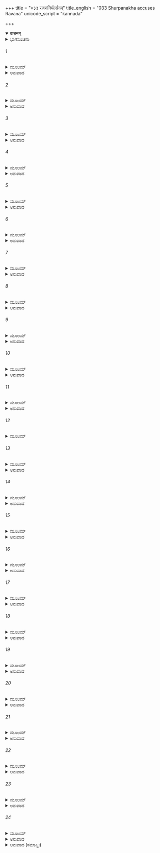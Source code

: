 +++
title = "०३३ रावणनिर्भर्त्सनम्"
title_english = "033 Shurpanakha accuses Ravana"
unicode_script = "kannada"

+++
<details open><summary>वाचनम्</summary>

<div class="audioEmbed"  caption="श्रीराम-हरिसीताराममूर्ति-घनपाठिभ्यां वचनम्" src="https://archive.org/download/Ramayana-recitation-Sriram-harisItArAmamUrti-Ghanapaati-v2/Kanda_3/Kanda_3_ARK-033-Ravana_Nirbhartha_Sanaa.mp3"></div>
</details>



<details><summary>ಭಾಗಸೂಚನಾ</summary>

ಶೂರ್ಪಣಖಿಯು ರಾವಣನನ್ನು ಜರೆದುದು
</details>

###### 1


<details><summary>ಮೂಲಮ್</summary>

ತತಃ ಶೂರ್ಪಣಖಾ ದೀನಾ ರಾವಣಂ ಲೋಕರಾವಣಮ್ ।  
ಅಮಾತ್ಯಮಧ್ಯೇ ಸಂಕ್ರುದ್ಧಾ ಪರುಷಂ ವಾಕ್ಯಮಬ್ರವೀತ್ ॥
</details>

<details><summary>ಅನುವಾದ</summary>

ಶ್ರೀರಾಮನಿಂದ ತಿರಸ್ಕೃತಳಾದ್ದರಿಂದ ಶೂರ್ಪಣಖಿಯು ಆಗ ಬಹಳ ದುಃಖಿತಳಾಗಿದ್ದಳು. ಮಂತ್ರಿಗಳ ನಡುವೆ ಕುಳಿತಿರುವ, ಸಮಸ್ತ ಲೋಕಗಳನ್ನು ಆಳಿಸುತ್ತಿರುವ ರಾವಣನಲ್ಲಿ ಅತ್ಯಂತ ಕುಪಿತಳಾಗಿ ಅವಳು ಕಠೋರವಾಗಿ ಹೇಳಿದಳು.॥1॥
</details>

###### 2


<details><summary>ಮೂಲಮ್</summary>

ಪ್ರಮತ್ತಃ ಕಾಮಭೋಗೇಷು ಸ್ವೈರವೃತ್ತೋ ನಿರಂಕುಶಃ ।  
ಸಮುತ್ಪನ್ನಂ ಭಯಂ ಘೋರಂ ಬೋದ್ಧವ್ಯಂ ನಾವಬುಧ್ಯಸೇ ॥
</details>

<details><summary>ಅನುವಾದ</summary>

ರಾಕ್ಷಸರಾಜನೇ! ನೀನು ಸ್ವೇಚ್ಛಾಚಾರಿ ಮತ್ತು ನಿರಂಕುಶನಾಗಿ ವಿಷಯಭೋಗಗಳಲ್ಲಿ ಉನ್ಮತ್ತನಾಗಿರುವೆ. ನಿನಗೆ ಘೋರಭಯ ಉತ್ಪನ್ನವಾಗಿದೆ, ಅದು ನಿನಗೆ ತಿಳಿದಿರಬೇಕಾಗಿತ್ತು, ಆದರೆ ಈ ವಿಷಯದಲ್ಲಿ ಏನನ್ನೂ ಅರಿಯದಿರುವೆ.॥2॥
</details>

###### 3


<details><summary>ಮೂಲಮ್</summary>

ಸಕ್ತಂ ಗ್ರಾಮ್ಯೇಷು ಭೋಗೇಷು ಕಾಮವೃತ್ತಂ ಮಹೀಪತಿಮ್ ।  
ಲುಬ್ಧಂ ನ ಬಹು ಮನ್ಯಂತೇ ಶ್ಮಶಾನಾಗ್ನಿಮಿವ ಪ್ರಜಾಃ ॥
</details>

<details><summary>ಅನುವಾದ</summary>

ಯುವರಾಜನು ನಿಮ್ನ ಶ್ರೇಣಿಯ ಭೋಗಗಳಲ್ಲಿ ಆಸಕ್ತನಾಗಿ, ಸ್ವೇಚ್ಛಾಚಾರಿ ಮತ್ತು ಲೋಭಿಯಾಗುತ್ತಾನೋ ಅವನನ್ನು ಪ್ರಜೆಗಳನ್ನು ಆದರಿಸುವುದಿಲ್ಲ.॥3॥
</details>

###### 4


<details><summary>ಮೂಲಮ್</summary>

ಸ್ವಯಂ ಕಾರ್ಯಾಣಿ ಯಃ ಕಾಲೇ ನಾನುತಿಷ್ಠತಿ ಪಾರ್ಥಿವಃ ।  
ಸ ತು ವೈ ಸಹ ರಾಜ್ಯೇನ ತೈಶ್ಚ ಕಾರ್ಯೈರ್ವಿನಶ್ಯತಿ ॥
</details>

<details><summary>ಅನುವಾದ</summary>

ಸರಿಯಾದ ಸಮಯದಲ್ಲಿ ಸ್ವತಃ ತನ್ನ ಕಾರ್ಯಗಳನ್ನು ನೆರವೇರಿಸದವನು, ರಾಜ್ಯ ಮತ್ತು ಆ ಕಾರ್ಯಗಳೊಂದಿಗೆ ನಾಶವಾಗುತ್ತಾನೆ.॥4॥
</details>

###### 5


<details><summary>ಮೂಲಮ್</summary>

ಅಯುಕ್ತಚಾರಂ ದುರ್ದರ್ಶಮಸ್ವಾಧೀನಂ ನರಾಧಿಪಮ್ ।  
ವರ್ಜಯಂತಿ ನರಾ ದೂರಾನ್ನದೀಪಂಕಮಿವ ದ್ವಿಪಾಃ ॥
</details>

<details><summary>ಅನುವಾದ</summary>

ರಾಜ್ಯದ ರಕ್ಷಣೆಗಾಗಿ ಗುಪ್ತಚರನನ್ನು ನೇಮಿಸುವುದಿಲ್ಲವೋ, ಪ್ರಜೆಗಳಿಗೆ ಯಾರ ದರ್ಶನ ದುರ್ಲಭವಾಗುತ್ತದೋ, ಕಾಮಿನೀ ಮೊದಲಾದ ಭೋಗಗಳಲ್ಲಿ ಆಸಕ್ತನಾದ್ದರಿಂದ ತನ್ನ ಸ್ವಾಧೀನತೆಯನ್ನು ಕಳೆದುಕೊಳ್ಳುವನೋ, ಇಂತಹ ರಾಜನನ್ನು ಪ್ರಜೆಗಳು ಆನೆಯು ನದಿಯ ಕೆಸರಿನಿಂದ ದೂರ ಉಳಿಯುವಂತೆ ದೂರದಿಂದಲೇ ತ್ಯಜಿಸಿಬಿಡುತ್ತಾರೆ.॥5॥
</details>

###### 6


<details><summary>ಮೂಲಮ್</summary>

ಯೇ ನ ರಕ್ಷಂತಿ ವಿಷಯಮಸ್ವಾಧೀನಾ ನರಾಧಿಪಾಃ ।  
ತೇ ನ ವೃದ್ಧ್ಯಾ ಪ್ರಕಾಶಂತೇ ಗಿರಯಃ ಸಾಗರೇ ಯಥಾ ॥
</details>

<details><summary>ಅನುವಾದ</summary>

ಯಾವ ನರೇಶನು ತನ್ನ ರಾಜ್ಯದ ಪ್ರಾಂತವು ನಿರ್ಲಕ್ಷದಿಂದ ಬೇರೆಯವರ ಅಧಿಕಾರಕ್ಕೆ ಹೊರಟುಹೋಗುತ್ತದೋ, ರಕ್ಷಿಸುವುದಿಲ್ಲವೋ, ಅದನ್ನು ಪುನಃ ತನ್ನ ಅಧಿಕಾರಕ್ಕೆ ತರಲಾರನು. ಅವನು ಸಮುದ್ರದಲ್ಲಿ ಮುಳುಗಿದ ಪರ್ವತದಂತೆ ತನ್ನ ಅಭ್ಯುದಯದಿಂದ ಪ್ರಕಾಶಿಸುವುದಿಲ್ಲ.॥6॥
</details>

###### 7


<details><summary>ಮೂಲಮ್</summary>

ಆತ್ಮವದ್ಭಿರ್ವಿಗೃಹ್ಯ ತ್ವಂ ದೇವಗಂಧರ್ವದಾನವೈಃ ।  
ಅಯುಕ್ತಚಾರಶ್ಚಪಲಃ ಕಥಂ ರಾಜಾ ಭವಿಷ್ಯಸಿ ॥
</details>

<details><summary>ಅನುವಾದ</summary>

ತನ್ನ ಮನಸ್ಸನ್ನು ಹತೋಟಿಯಲ್ಲಿರಿಸಿಕೊಳ್ಳದೆ ಪ್ರಯತ್ನಶೀಲನಾಗಿರುವ, ದೇವ-ಗಂಧರ್ವ-ದಾನವರೊಡನೆ ದ್ವೇಷವನ್ನು ಕಟ್ಟಿಕೊಂಡಿರುವ, ಸರಿಯಾದ ಸ್ಥಳಗಳಲ್ಲಿ ಬೇಹುಗಾರರನ್ನು ನಿಯಮಿಸದಿರುವ, ಚಪಲಚಿತ್ತನಾದ ನೀನು ರಾಜನೆಂತಾಗುವೆ.॥7॥
</details>

###### 8


<details><summary>ಮೂಲಮ್</summary>

ತ್ವಂ ತು ಬಾಲಸ್ವಭಾವಶ್ಚ ಬುದ್ಧಿಹೀನಶ್ಚ ರಾಕ್ಷಸ ।  
ಜ್ಞಾತವ್ಯಂ ತನ್ನ ಜಾನೀಷೇ ಕಥಂ ರಾಜಾ ಭವಿಷ್ಯಸಿ ॥
</details>

<details><summary>ಅನುವಾದ</summary>

ರಾಕ್ಷಸನೇ! ನೀನು ಬಾಲಕನಂತೆ, ವಿವೇಕಶೂನ್ಯನೂ, ಬುದ್ಧಿಹೀನನೂ ಆಗಿರುವೆ. ತಿಳಿಯಲು ಯೋಗ್ಯವಾದ ಮಾತೂ ನಿನಗೆ ಅರಿವಿಲ್ಲ. ಇಂತಹ ಸ್ಥಿತಿಯಲ್ಲಿ ನೀನು ಹೇಗೆ ರಾಜನಾಗಿ ಉಳಿಯುವೆ.॥8॥
</details>

###### 9


<details><summary>ಮೂಲಮ್</summary>

ಯೇಷಾಂ ಚಾರಾಶ್ಚ ಕೋಶಶ್ಚ ನಯಶ್ಚ ಜಯತಾಂ ವರ ।  
ಅಸ್ವಾಧೀನಾ ನರೇಂದ್ರಾಣಾಂ ಪ್ರಾಕೃತೈಸ್ತೇ ಜನೈಃ ಸಮಾಃ ॥
</details>

<details><summary>ಅನುವಾದ</summary>

ವಿಜಯೀ ವೀರರಲ್ಲಿ ಶ್ರೇಷ್ಠ ನಿಶಾಚರನೇ! ಯಾವ ರಾಜನಿಗೆ ಗೂಢಚಾರರು, ಕೋಶ ಮತ್ತು ನೀತಿ ಇವು ತನ್ನ ಅಧೀನವಾಗಿರುವುದಿಲ್ಲವೋ ಅವನು ಸಾಧಾರಣ ಜನರಂತೆ ಆಗುತ್ತಾನೆ.॥9॥
</details>

###### 10


<details><summary>ಮೂಲಮ್</summary>

ಯಸ್ಮಾತ್ ಪಶಂತಿ ದೂರಸ್ಥಾನ್ ಸರ್ವಾನರ್ಥಾನ್ನರಾಧಿಪಾಃ ।  
ಚಾರೇಣ ತಸ್ಮಾದುಚ್ಯಂತೇ ರಾಜಾನೋ ದೀರ್ಘಚಕ್ಷುಷಃ ॥
</details>

<details><summary>ಅನುವಾದ</summary>

ಗೂಢಚಾರರ ಸಹಾಯದಿಂದ ದೂರ-ದೂರದ ಎಲ್ಲ ಕಾರ್ಯಗಳನ್ನು ನೋಡಿಕೊಳ್ಳುತ್ತಾ ಇರುವ ರಾಜರನ್ನು ದೀರ್ಘದರ್ಶೀ ಅಥವಾ ದೂರದರ್ಶೀ ಎಂದು ಹೇಳುತ್ತಾರೆ.॥10॥
</details>

###### 11


<details><summary>ಮೂಲಮ್</summary>

ಅಯುಕ್ತಚಾರಂ ಮನ್ಯೇ ತ್ವಾಂ ಪ್ರಾಕೃತೈಃ ಸಚಿವೈರ್ಯುತಮ್ ।  
ಸ್ವಜನಂ ಚ ಜನಸ್ಥಾನಂ ನಿಹತಂ ನಾವಬುಧ್ಯಸೇ ॥
</details>

<details><summary>ಅನುವಾದ</summary>

ಮೂರ್ಖರಾದ ಮಂತ್ರಿಗಳಿಂದ ಸುತ್ತುವರಿದು ಕೊಂಡಿರುವುದರಿಂದಲೇ ನೀನು ತನ್ನ ರಾಜ್ಯದಲ್ಲಿ ಗೂಢಚಾರರನ್ನು ನೇಮಿಸಿಲ್ಲ ಎಂದೇ ನಾನು ತಿಳಿಯುತ್ತೇನೆ. ನಿನ್ನ ಸ್ವಜನರು ಸತ್ತುಹೋದರು, ಜನಸ್ಥಾನವು ಹಾಳಾಯಿತು. ಹೀಗಿದ್ದರೂ ನಿನಗೆ ಇದರ ಸುಳಿವೇ ಇಲ್ಲ.॥11॥
</details>

###### 12


<details><summary>ಮೂಲಮ್</summary>

ಚತುರ್ದಶ ಸಹಸ್ರಾಣಿ ರಕ್ಷಸಾಂ ಭೀಮಕರ್ಮಣಾಮ್ ।  
ಹತಾನ್ಯೇಕೇನ ರಾಮೇಣ ಖರಶ್ಚ ಸಹದೂಷಣಃ ॥
</details>

###### 13


<details><summary>ಮೂಲಮ್</summary>

ಋಷೀಣಾಮಭಯಂ ದತ್ತಂ ಕೃತಕ್ಷೇಮಾಶ್ಚ ದಂಡಕಾಃ ।  
ಧರ್ಷಿತಂ ಚ ಜನಸ್ಥಾನಂ ರಾಮೇಣಾಕ್ಲಿಷ್ಟ ಕಾರಿಣಾ ॥
</details>

<details><summary>ಅನುವಾದ</summary>

ಒಬ್ಬಂಟಿಗನಾದ ರಾಮನೇ ಈ ಮಹಾನ್ ಕರ್ಮವನ್ನು ಸುಲಭವಾಗಿ ಮಾಡಿರುವನು. ಭೀಮಕರ್ಮಾ ರಾಕ್ಷಸರ ಹದಿನಾಲ್ಕು ಸಾವಿರ ಸೈನ್ಯವನ್ನು ಯಮಸದನಕ್ಕೆ ಅಟ್ಟಿದನು. ಖರ-ದೂಷಣರ ಪ್ರಾಣವನ್ನು ಹರಣ ಮಾಡಿದನು. ಋಷಿಗಳಿಗೆ ಅಭಯದಾನ ಕೊಟ್ಟು, ದಂಡಕಾರಣ್ಯದಲ್ಲಿದ್ದ ರಾಕ್ಷಸರ ಬಾಧೆಗಳನ್ನು ದೂರ ಮಾಡಿ ಅಲ್ಲಿ ಶಾಂತಿ ಸ್ಥಾಪಿಸಿದನು. ಜನಸ್ಥಾನವನ್ನಾದರೋ ಅವನು ಕೆಡಿಸಿಬಿಟ್ಟನು.॥12-13॥
</details>

###### 14


<details><summary>ಮೂಲಮ್</summary>

ತ್ವಂ ತು ಲುಬ್ಧಃ ಪ್ರಮತ್ತಶ್ಚ ಪರಾಧೀನಶ್ಚ ರಾಕ್ಷಸ ।  
ವಿಷಯೇ ಸ್ವೇ ಸಮುತ್ಪನ್ನಂ ಯದ್ ಭಯಂನಾವಬುಧ್ಯಸೇ ॥
</details>

<details><summary>ಅನುವಾದ</summary>

ರಾಕ್ಷಸನೇ! ನೀನಾದರೋ ಲೋಭ ಮತ್ತು ಪ್ರಮಾದದಲ್ಲಿ ಸಿಲುಕಿ ಪರಾಧೀನನಾಗಿರುವೆ. ಆದ್ದರಿಂದಲೇ ರಾಜ್ಯದಲ್ಲಿ ಉಂಟಾದ ಭಯದ ಯಾವುದೇ ಸುಳಿವು ನಿನಗೇ ಇಲ್ಲ.॥14॥
</details>

###### 15


<details><summary>ಮೂಲಮ್</summary>

ತೀಕ್ಷ್ಣ ಮಲ್ಪಪ್ರದಾತಾರಂ ಪ್ರಮತ್ತಂ ಗರ್ವಿತಂ ಶಠಮ್ ।  
ವ್ಯಸನೇ ಸರ್ವಭೂತಾನಿ ನಾಭಿಧಾವಂತಿ ಪಾರ್ಥಿವಮ್ ॥
</details>

<details><summary>ಅನುವಾದ</summary>

ಯಾವ ರಾಜನು ಕಠೋರವಾಗಿ ವರ್ತಿಸುವನೋ ಅಥವಾ ಕ್ರೂರಿಯಾಗಿರುವನೋ, ಸೇವಕರಿಗೆ ಅತ್ಯಲ್ಪವೇತನವನ್ನು ಕೊಡುವನೋ, ಪ್ರಮತ್ತನಾಗಿರುವನೋ, ಗರ್ವಿಷ್ಠನಾಗಿದ್ದಾನೋ, ಅವನು ಸಂಕಟದಲ್ಲಿ ಬಿದ್ದಿದ್ದರೂ ಯಾವ ಪ್ರಾಣಿಯು ರಕ್ಷಿಸಲು ಮುಂದಾಗುವುದಿಲ್ಲ.॥15॥
</details>

###### 16


<details><summary>ಮೂಲಮ್</summary>

ಅತಿಮಾನಿನಮಗ್ರಾಹ್ಯಮಾತ್ಮಸಂಭಾವಿತಂ ನರಮ್ ।  
ಕ್ರೋಧನಂ ವ್ಯಸನೇ ಹಂತಿ ಸ್ವಜನೋಽಪಿ ನರಾಧಿಪಮ್ ॥
</details>

<details><summary>ಅನುವಾದ</summary>

ಅತಿಮಾನಿಷ್ಠನೂ, ಸಾಧು ಸಮ್ಮತನಲ್ಲದವನೂ, ಆತ್ಮಪ್ರತಿಷ್ಠೆಯಿರುವವನೂ, ಕೋಪಿಷ್ಠನೂ ಆಗಿರುವ ರಾಜನನ್ನು ಕಷ್ಟವು ಸಂಭವಿಸಿದಾಗ ಸ್ವಜನರೇ ಸಂಹಾರ ಮಾಡಿಬಿಡುತ್ತಾರೆ.॥16॥
</details>

###### 17


<details><summary>ಮೂಲಮ್</summary>

ನಾನುತಿಷ್ಠತಿ ಕಾರ್ಯಣಿ ಭಯೇಷು ನ ಬಿಭೇತಿ ಚ ।  
ಕ್ಷಿಪ್ತಂ ರಾಜ್ಯಾಚ್ಚ್ಯುತೋ ದೀನಸ್ತೃಣೈ ಸ್ತುಲ್ಯೋ ಭವೇದಿಹ ॥
</details>

<details><summary>ಅನುವಾದ</summary>

ಮಾಡಬೇಕಾದ ಕಾರ್ಯಗಳನ್ನು ಸಮಯವರಿತು ಯಾವನು ಮಾಡುವುದಿಲ್ಲವೋ, ಭಯವು ಹತ್ತಿರ ಬಂದಾಗಲೂ ಭಯಪಡದೆ ಇರುವನೋ ಮತ್ತು ಭಯವನ್ನು ಹೋಗಲಾಡಿಸಲು ಸರಿಯಾದ ಕಾರ್ಯವನ್ನು ಕೈಗೊಳ್ಳುವುದಿಲ್ಲವೋ, ಅಂತಹ ರಾಜನು ಬಹಳ ಬೇಗ ರಾಜ್ಯದಿಂದ ಚ್ಯುತನಾಗಿ ದೀನನೂ, ತೃಣಪ್ರಾಯನಾಗುತ್ತಾನೆ.॥17॥
</details>

###### 18


<details><summary>ಮೂಲಮ್</summary>

ಶುಷ್ಕೈಃ ಕಾಷ್ಠೈರ್ಭವೇತ್ಕಾರ್ಯಂ ಲೋಷ್ಟೈ ರಪಿ ಚ ಪಾಂಸುಭಿಃ ।  
ನ ತು ಸ್ಥಾನಾತ್ಪರಿಭ್ರಷ್ಟೈಃ ಕಾರ್ಯಂ ಸ್ಯಾದ್ವಸುಧಾಧಿಪೈಃ ।।
</details>

<details><summary>ಅನುವಾದ</summary>

ಜನರಿಗೆ ಒಣಗಿದ ಕಟ್ಟಿಗೆಗಳಿಂದ, ಮಣ್ಣಿನ ಹೆಂಟೆಯಿಂದ, ಧೂಳಿನಿಂದಲೂ ಉಪಯೋಗವಾಗುತ್ತದೆ, ಆದರೆ ಸ್ಥಾನಭ್ರಷ್ಟನಾದ ರಾಜನಿಂದ ಯಾವುದೇ ಪ್ರಯೋಜನ ಇರುವುದಿಲ್ಲ.॥18॥
</details>

###### 19


<details><summary>ಮೂಲಮ್</summary>

ಉಪಭುಕ್ತಂ ಯಥಾ ವಾಸಃ ಸ್ರಜೋ ವಾ ಮೃದಿತಾ ಯಥಾ ।  
ಏವಂ ರಾಜ್ಯಾತ್ ಪರಿಭ್ರಷ್ಟಃ ಸಮರ್ಥೋಽಪಿ ನಿರರ್ಥಕಃ ॥
</details>

<details><summary>ಅನುವಾದ</summary>

ಉಟ್ಟು ಬಿಚ್ಚಿಟ್ಟ ಬಟ್ಟೆಯು, ಬಾಡಿಹೋದ ಹೂವಿನ ಮಾಲೆಯು ಬೇರೆಯವರ ಉಪಯೋಗಕ್ಕೆ ಅನರ್ಹ ವಾಗುವಂತೆಯೇ, ರಾಜ್ಯಭ್ರಷ್ಟನಾದ ರಾಜನು ಸಮರ್ಥನಾಗಿದ್ದರೂ ಬೇರೆಯವರಿಗೆ ನಿರರ್ಥಕನಾಗುತ್ತಾನೆ.॥19॥
</details>

###### 20


<details><summary>ಮೂಲಮ್</summary>

ಅಪ್ರಮತ್ತಶ್ಚ ಯೋ ರಾಜಾ ಸರ್ವಜ್ಞೋ ವಿಜಿತೇಂದ್ರಿಯಃ ।  
ಕೃತಜ್ಞೋ ಧರ್ಮಶೀಲಶ್ಚ ಸ ರಾಜಾ ತಿಷ್ಠತೇ ಚಿರಮ್ ॥
</details>

<details><summary>ಅನುವಾದ</summary>

ಆದರೆ ಯಾವ ರಾಜನು ಸದಾ ಎಚ್ಚರವಾಗಿರುತ್ತಾನೋ, ರಾಜ್ಯದ ಸಮಸ್ತ ಕಾರ್ಯಗಳ ತಿಳುವಳಿಕೆ ಇರುತ್ತದೋ, ಇಂದ್ರಿಯಗಳನ್ನು ವಶಪಡಿಸಿಕೊಂಡಿರುವನೋ, ಕೃತಜ್ಞ ಹಾಗೂ ಧರ್ಮಪರಾಯಣನಾಗಿರುತ್ತಾನೋ, ಆ ರಾಜನು ಬಹಳ ದಿನಗಳವರೆಗೆ ರಾಜ್ಯಮಾಡುತ್ತಾನೆ.॥20॥
</details>

###### 21


<details><summary>ಮೂಲಮ್</summary>

ನಯನಾಭ್ಯಾಂ ಪ್ರಸುಪ್ತೋ ವಾ ಜಾಗರ್ತಿ ನಯಚಕ್ಷುಷಾ ।  
ವ್ಯಕ್ತಕ್ರೋಧಪ್ರಸಾದಶ್ಚ ಸ ರಾಜಾ ಪೂಜ್ಯತೇ ಜನೈಃ ॥
</details>

<details><summary>ಅನುವಾದ</summary>

ಸ್ಥೂಲ ಕಣ್ಣುಗಳಿಂದ ಮಲಗಿದ್ದರೂ ನೀತಿಯ ಕಣ್ಣುಗಳಿಂದ ಸದಾ ಎಚ್ಚರವಾಗಿರುವನೋ, ಯಾರ ಕ್ರೋಧ ಮತ್ತು ಅನುಗ್ರಹಗಳ ಫಲ ಪ್ರತ್ಯಕ್ಷ ಪ್ರಕಟವಾಗುತ್ತದೋ, ಆ ರಾಜನನ್ನೇ ಜನರು ಪೂಜಿಸುತ್ತಾರೆ.॥21॥
</details>

###### 22


<details><summary>ಮೂಲಮ್</summary>

ತ್ವಂ ತು ರಾವಣ ದುರ್ಬುದ್ಧಿ ರ್ಗುಣೈರೇತೈರ್ವಿವರ್ಜಿತಃ ।  
ಯಸ್ಯ ತೇಽವಿದಿತಾಶ್ಚಾರೈ ರಕ್ಷಸಾಂ ಸುಮಹಾನ್ವಧಃ ॥
</details>

<details><summary>ಅನುವಾದ</summary>

ರಾವಣ! ನಿನ್ನ ಬುದ್ಧಿ ದೂಷಿತವಾಗಿದೆ. ನೀನು ಈ ಎಲ್ಲ ರಾಜೋಚಿತ ಗುಣಗಳಿಂದ ವಂಚಿತನಾಗಿರುವೆ, ಏಕೆಂದರೆ ನಿನಗೆ ಇಷ್ಟರವರೆಗೆ ಗುಪ್ತಚರರ ಸಹಾಯದಿಂದ ರಾಕ್ಷಸರ ಇಂತಹ ಮಹಾಸಂಹಾರದ ಸಮಾಚಾರ ತಿಳಿಯದೇ ಹೋಗಿದೆ.॥22॥
</details>

###### 23


<details><summary>ಮೂಲಮ್</summary>

ಪರಾವಮಂತಾ ವಿಷಯೇಷು ಸಂಗವಾನ್  
ನ ದೇಶಕಾಲಪ್ರವಿಭಾಗತತ್ತ್ವವಿತ್ ।  
ಅಯುಕ್ತ ಬುದ್ಧಿರ್ಗುಣದೋಷನಿಶ್ಚಯೇ  
ವಿಪನ್ನ ರಾಜ್ಯೋ ನ ಚಿರಾದ್ವಿಪತ್ಸ್ಯಸೇ ॥
</details>

<details><summary>ಅನುವಾದ</summary>

ವಿಷಯಾಸಕ್ತನಾದ ನೀನು ಬೇರೆಯವರನ್ನು ಆದರಿಸುವುದು, ದೇಶ-ಕಾಲಗಳ ವಿಭಾಗವನ್ನು ಯಥಾರ್ಥವಾಗಿ ತಿಳಿಯದಿರುವವನಾಗಿರುವೆ. ಗುಣ-ದೋಷಗಳ ವಿಚಾರದಲ್ಲಿ ಹಾಗೂ ನಿಶ್ಚಯದಲ್ಲಿ ನಿನ್ನ ಬುದ್ಧಿಯನ್ನು ಎಂದೂ ತೊಡಗಿಸಲಿಲ್ಲ. ಆದ್ದರಿಂದ ನಿನ್ನ ರಾಜ್ಯವು ಶೀಘ್ರವಾಗಿ ನಾಶವಾಗಿ ಹೋಗುವುದು ಮತ್ತು ನೀನು ಸ್ವತಃ ಭಾರೀ ವಿಪತ್ತಿನಲ್ಲಿ ಬೀಳುವೆ.॥23॥
</details>

###### 24


<details><summary>ಮೂಲಮ್</summary>

ಇತಿ ಸ್ವದೋಷಾನ್ ಪರಿಕೀರ್ತಿತಾಂಸ್ತಥಾ  
ಸಮೀಕ್ಷ್ಯ ಬುದ್ಧ್ಯಾ ಕ್ಷಣದಾಚರೇಶ್ವರಃ ।  
ಧನೇನ ದರ್ಪೇಣ ಬಲೇನ ಚಾನ್ವಿತೋ  
ಚಿಂತಯಾಮಾಸ ಚಿರಂ ಸ ರಾವಣಃ ॥
</details>

<details><summary>ಅನುವಾದ</summary>

ಶೂರ್ಪಣಖೆಯು ಹೇಳಿದ ತನ್ನ ದೋಷಗಳ ಕುರಿತು ಬುದ್ಧಿಪೂರ್ವಕ ವಿಚಾರ ಮಾಡಿ, ಧನ-ಅಭಿವಾನ ಮತ್ತು ಬಲ ಸಂಪನ್ನನಾದ ಆ ನಿಶಾಚರ ರಾವಣನು ಬಹಳ ಹೊತ್ತು ಯೋಚಿಸುತ್ತಾ ಚಿಂತೆಗೊಳಗಾದನು.॥24॥
</details>

<details><summary>ಅನುವಾದ (ಸಮಾಪ್ತಿಃ)</summary>

ಶ್ರೀ ವಾಲ್ಮೀಕಿವಿರಚಿತ ಆರ್ಷರಾಮಾಯಣ ಆದಿಕಾವ್ಯದ ಅರಣ್ಯಕಾಂಡದಲ್ಲಿ ಮೂವತ್ತಮೂರನೆಯ ಸರ್ಗ ಸಂಪೂರ್ಣವಾಯಿತು.॥33॥
</details>
